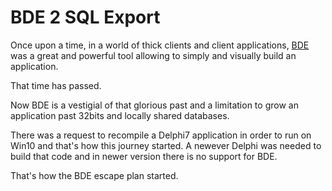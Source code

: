 # BDE 2 SQL Export

Once upon a time, in a world of thick clients and client applications, [BDE](https://en.wikipedia.org/wiki/Borland_Database_Engine) was a great and powerful tool allowing to simply and visually build an application.

That time has passed.

Now BDE is a vestigial of that glorious past and a limitation to grow an application past 32bits and locally shared databases.

There was a request to recompile a Delphi7 application in order to run on Win10 and that's how this journey started. A newever Delphi was needed to build that code and in newer version there is no support for BDE.

That's how the BDE escape plan started.
